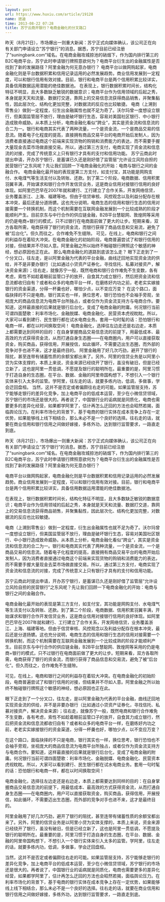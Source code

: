 ```yaml
---
layout: post
url: https://www.huxiu.com/article/19128
name: 拯迪
time: 2013-08-22 07:28
title: 苏宁云商开银行？电商金融化的分叉路口
---
```

昨天（8月21日），市场爆出一则重大新闻：苏宁正式向媒体确认，该公司正在向有关部门申请设立“苏宁银行”的消息。据悉，苏宁目前已经注册了“suningbank.com”域名。在电商金融攻城掠池的硝烟下，作为国内排行第三的B2C电商平台，苏宁此时申请银行牌照意欲何为？电商平台衍生出的金融属性是否找到了新的发展路径？阿里金融为何无意办银行？ 电商平台以做网购起家，电商金融化则是平台数据积累和信用记录运用的必然发展趋势。商业信用发展到一定程度，可以和银行信用有效对接。目前，银行和电商平台是两个信用积累比较详实，具备信用数据运用潜能的绝佳数据池。 在表现上，银行数据积累时间长，结构化特征不明显，且大多数缺乏敏锐的数据意识；电商平台作为信用领域的后起之秀，本身就是天天和流量、数据打交道，靠网上的交易信息流获得商品销售，并聚集黏性，因此层次化、结构化更加完整，对数据流的反应也比较敏捷。 电商（上溯到零售业）做到一定程度，衍生出金融属性也就不足为奇了。沃尔玛曾一度想设立银行，但美国监管层不放行，理由是破坏银行生态，容易对美国社区银行、中小银行造成致命威胁。从本质上分析，电商金融化看似“跨业”，其实是资金流和信息流的合二为一。银行和电商其实代表了两种流量，一个是资金流，一个是商品交易的信息流。随着电子化程度的提高，直接拥有商品交易平台的电商开始后发制人，因为消费者直接通过电商这个前端来实现货物的购销和消费能力的表达，而不需要手握大量现金去菜市场做直接交易。所以，通过第三方支付，电商实现了资金流和信息流的对接，完成了传统意义上只有银行才具有的支付和信用功能。 苏宁云商此时提出申请，开办苏宁银行，是蓄谋已久还是刚好借了监管层“允许设立风险自担的民营银行”之东风呢？先让我们回顾一下电商金融化的开始：电商与银行之间的金融合作。 电商金融化最开始的表现是第三方支付，如支付宝，其功能是网购支付、水电煤气等生活支付以及转账、还款。到了第二个阶段，电商数据、信用积累羽翼丰满，开始谋求和银行合作开发信贷业务，这是商业信用对接银行信用的良好体现。如阿里巴巴早在2007年就和建行、工行建立了合作关系，开发网络信贷，业务覆盖浙江、上海、福建等地。但由于信贷审核、风控观念以及利益分配存在根本冲突，最后还是分道扬镳。这也充分说明，电商生态的信用和银行生态的信用对接需要一个转换机制，而这个机制需要在互联网金融发展到一个比较成熟的阶段才能顺利产生。目前京东与中行合作的供应链金融，B2B平台慧聪网、敦煌网等采用的仍是电商+银行的模式，只不过银行在电商面前做了更大的让步。短期来看，双方各取所需，电商获得了银行的资金流，而银行获得了商品信息和交易流，避免了被“后台化”。但久而往之，合作难免不生缝隙。 可见，在线上，电商和银行之间的利益存在着较大冲突。在电商金融化的初始阶段，电商普遍尝试了和银行信用的对接，但结果并不尽如人意。阿里金融之所以始终不触碰银行牌照这个敏感的神经，想必原因也正在此。 那么电商金融化的道路到底该怎么走？ 眼下正走到了一个分叉口，往左走，是以阿里金融为代表的平台金融，曲线迂回地实现资金流的供给，并不是非要办银行（比如通过小贷资产证券化，寻找信托、私募对接资产，解决资金来源）；往右走，就像苏宁一般，既然电商和银行合作难免不生变数，各有考虑，索性不如趁着眼前监管口子的放开，自食其力成立银行，然后把资金流和信息流都收归自有？或者和众多的电商平台一样，在磨练好内功之前，老老实实嫁接银行的资金渠道，分得一杯羹也好，哪怕少点，以不变应万变？ 在这个路口，面临抉择的不只是电商，银行其实也一样，换位思考，银行恐怕也不会袖手旁观，坐视庞大的商品信息流为电商平台所独占，或者仅作为资金流支持方与电商合作。要知道，这样最直接的后果就是银行后台化，变成了电商金融的附庸。何况银行当前可谓四面楚歌：利率市场化、金融脱媒、电商金融化、民营资本虎视眈眈。所以，大家可以看到建行、民生银行都在试水电商业务。套用一句时髦的话：恐怕银行和电商一样，都在以时间换取空间！ 电商金融化，选择往左边走还是右边走，本质上都需要达到同样的目的：在自身掌握商品交易信息流的前提下，用最低成本、最高效的方式获得资金流，从而打通自身生态圈——在电商圈内，用户可以直接获取资金，购买商品，获得信用，开展授信，如此循环，不需要迈出生态圈，而外部的竞争对手也进不来，这才是最终目的。 阿里金融用了好几次巧劲，避开了银行的阻扰，甚至连带有储蓄性质的余额宝都出来了。另外，阿里的信贷业务是以阿里小贷为实体支撑的，本质上来说，资金来源已经绕开了银行，虽没有破旧，但是已经立新了，这也是阿里一贯低调，不愿提及银行的聪明所在。最重要的是，阿里习惯于打造自身的生态圈，在平台、数据、金融的阿里帝国构想下，不想引入一个银行实体来引入太多的监管。学阿里，往左走的话，就要多练内功，低调，多做事，学会迂回盘桓。 当然，这并不是否定或者偏颇往右走的可能。如果监管层支持，苏宁能够走银行的差异化竞争，加上电商平台的低成本运营，至少在小微信贷领域，苏宁银行的市场还是很大的。再者说了，中国银行业的诟病就是同质化，电商也需要更多的差异化经营，如果都学阿里了，估计再怎么迂回的方法也会昭然若揭，面临舆论压力。在利率市场化的背景下，基于电商的银行实体在成本竞争上存在一定优势，如果能够线上线下相结合，那么未必不是一个良好的选择。往右走的话，就要在商业信用和银行信用之间做好嫁接，多练外功，达到银行监管要求，一路直走到底。

昨天（8月21日），市场爆出一则重大新闻：苏宁正式向媒体确认，该公司正在向有关部门申请设立“苏宁银行”的消息。据悉，苏宁目前已经注册了“suningbank.com”域名。在电商金融攻城掠池的硝烟下，作为国内排行第三的B2C电商平台，苏宁此时申请银行牌照意欲何为？电商平台衍生出的金融属性是否找到了新的发展路径？阿里金融为何无意办银行？

电商平台以做网购起家，电商金融化则是平台数据积累和信用记录运用的必然发展趋势。商业信用发展到一定程度，可以和银行信用有效对接。目前，银行和电商平台是两个信用积累比较详实，具备信用数据运用潜能的绝佳数据池。

在表现上，银行数据积累时间长，结构化特征不明显，且大多数缺乏敏锐的数据意识；电商平台作为信用领域的后起之秀，本身就是天天和流量、数据打交道，靠网上的交易信息流获得商品销售，并聚集黏性，因此层次化、结构化更加完整，对数据流的反应也比较敏捷。

电商（上溯到零售业）做到一定程度，衍生出金融属性也就不足为奇了。沃尔玛曾一度想设立银行，但美国监管层不放行，理由是破坏银行生态，容易对美国社区银行、中小银行造成致命威胁。从本质上分析，电商金融化看似“跨业”，其实是资金流和信息流的合二为一。银行和电商其实代表了两种流量，一个是资金流，一个是商品交易的信息流。随着电子化程度的提高，直接拥有商品交易平台的电商开始后发制人，因为消费者直接通过电商这个前端来实现货物的购销和消费能力的表达，而不需要手握大量现金去菜市场做直接交易。所以，通过第三方支付，电商实现了资金流和信息流的对接，完成了传统意义上只有银行才具有的支付和信用功能。

苏宁云商此时提出申请，开办苏宁银行，是蓄谋已久还是刚好借了监管层“允许设立风险自担的民营银行”之东风呢？先让我们回顾一下电商金融化的开始：电商与银行之间的金融合作。

电商金融化最开始的表现是第三方支付，如支付宝，其功能是网购支付、水电煤气等生活支付以及转账、还款。到了第二个阶段，电商数据、信用积累羽翼丰满，开始谋求和银行合作开发信贷业务，这是商业信用对接银行信用的良好体现。如阿里巴巴早在2007年就和建行、工行建立了合作关系，开发网络信贷，业务覆盖浙江、上海、福建等地。但由于信贷审核、风控观念以及利益分配存在根本冲突，最后还是分道扬镳。这也充分说明，电商生态的信用和银行生态的信用对接需要一个转换机制，而这个机制需要在互联网金融发展到一个比较成熟的阶段才能顺利产生。目前京东与中行合作的供应链金融，B2B平台慧聪网、敦煌网等采用的仍是电商+银行的模式，只不过银行在电商面前做了更大的让步。短期来看，双方各取所需，电商获得了银行的资金流，而银行获得了商品信息和交易流，避免了被“后台化”。但久而往之，合作难免不生缝隙。

可见，在线上，电商和银行之间的利益存在着较大冲突。在电商金融化的初始阶段，电商普遍尝试了和银行信用的对接，但结果并不尽如人意。阿里金融之所以始终不触碰银行牌照这个敏感的神经，想必原因也正在此。

眼下正走到了一个分叉口，往左走，是以阿里金融为代表的平台金融，曲线迂回地实现资金流的供给，并不是非要办银行（比如通过小贷资产证券化，寻找信托、私募对接资产，解决资金来源）；往右走，就像苏宁一般，既然电商和银行合作难免不生变数，各有考虑，索性不如趁着眼前监管口子的放开，自食其力成立银行，然后把资金流和信息流都收归自有？或者和众多的电商平台一样，在磨练好内功之前，老老实实嫁接银行的资金渠道，分得一杯羹也好，哪怕少点，以不变应万变？

在这个路口，面临抉择的不只是电商，银行其实也一样，换位思考，银行恐怕也不会袖手旁观，坐视庞大的商品信息流为电商平台所独占，或者仅作为资金流支持方与电商合作。要知道，这样最直接的后果就是银行后台化，变成了电商金融的附庸。何况银行当前可谓四面楚歌：利率市场化、金融脱媒、电商金融化、民营资本虎视眈眈。所以，大家可以看到建行、民生银行都在试水电商业务。套用一句时髦的话：恐怕银行和电商一样，都在以时间换取空间！

电商金融化，选择往左边走还是右边走，本质上都需要达到同样的目的：在自身掌握商品交易信息流的前提下，用最低成本、最高效的方式获得资金流，从而打通自身生态圈——在电商圈内，用户可以直接获取资金，购买商品，获得信用，开展授信，如此循环，不需要迈出生态圈，而外部的竞争对手也进不来，这才是最终目的。

阿里金融用了好几次巧劲，避开了银行的阻扰，甚至连带有储蓄性质的余额宝都出来了。另外，阿里的信贷业务是以阿里小贷为实体支撑的，本质上来说，资金来源已经绕开了银行，虽没有破旧，但是已经立新了，这也是阿里一贯低调，不愿提及银行的聪明所在。最重要的是，阿里习惯于打造自身的生态圈，在平台、数据、金融的阿里帝国构想下，不想引入一个银行实体来引入太多的监管。学阿里，往左走的话，就要多练内功，低调，多做事，学会迂回盘桓。

当然，这并不是否定或者偏颇往右走的可能。如果监管层支持，苏宁能够走银行的差异化竞争，加上电商平台的低成本运营，至少在小微信贷领域，苏宁银行的市场还是很大的。再者说了，中国银行业的诟病就是同质化，电商也需要更多的差异化经营，如果都学阿里了，估计再怎么迂回的方法也会昭然若揭，面临舆论压力。在利率市场化的背景下，基于电商的银行实体在成本竞争上存在一定优势，如果能够线上线下相结合，那么未必不是一个良好的选择。往右走的话，就要在商业信用和银行信用之间做好嫁接，多练外功，达到银行监管要求，一路直走到底。

